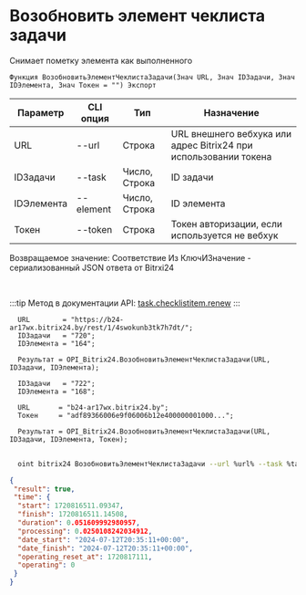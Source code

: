 ﻿---
sidebar_position: 7
---

# Возобновить элемент чеклиста задачи
 Снимает пометку элемента как выполненного



`Функция ВозобновитьЭлементЧеклистаЗадачи(Знач URL, Знач IDЗадачи, Знач IDЭлемента, Знач Токен = "") Экспорт`

  | Параметр | CLI опция | Тип | Назначение |
  |-|-|-|-|
  | URL | --url | Строка | URL внешнего вебхука или адрес Bitrix24 при использовании токена |
  | IDЗадачи | --task | Число, Строка | ID задачи |
  | IDЭлемента | --element | Число, Строка | ID элемента |
  | Токен | --token | Строка | Токен авторизации, если используется не вебхук |

  
  Возвращаемое значение:   Соответствие Из КлючИЗначение - сериализованный JSON ответа от Bitrxi24

<br/>

:::tip
Метод в документации API: [task.checklistitem.renew](https://dev.1c-bitrix.ru/rest_help/tasks/task/checklistitem/renew.php)
:::
<br/>


```bsl title="Пример кода"
  URL        = "https://b24-ar17wx.bitrix24.by/rest/1/4swokunb3tk7h7dt/";
  IDЗадачи   = "720";
  IDЭлемента = "164";
  
  Результат = OPI_Bitrix24.ВозобновитьЭлементЧеклистаЗадачи(URL, IDЗадачи, IDЭлемента);
  
  IDЗадачи   = "722";
  IDЭлемента = "168";
  
  URL       = "b24-ar17wx.bitrix24.by";
  Токен     = "adf89366006e9f06006b12e400000001000...";
  
  Результат = OPI_Bitrix24.ВозобновитьЭлементЧеклистаЗадачи(URL, IDЗадачи, IDЭлемента, Токен);
```
	


```sh title="Пример команды CLI"
    
  oint bitrix24 ВозобновитьЭлементЧеклистаЗадачи --url %url% --task %task% --element %element% --token %token%

```

```json title="Результат"
{
 "result": true,
 "time": {
  "start": 1720816511.09347,
  "finish": 1720816511.14508,
  "duration": 0.051609992980957,
  "processing": 0.0250108242034912,
  "date_start": "2024-07-12T20:35:11+00:00",
  "date_finish": "2024-07-12T20:35:11+00:00",
  "operating_reset_at": 1720817111,
  "operating": 0
 }
}
```
